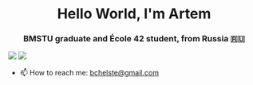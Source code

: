 <h1 align="center">Hello World, I'm Artem</h1>
<h3 align="center">BMSTU graduate and École 42 student, from Russia 🇷🇺</h3>

![](https://raw.githubusercontent.com/bchelste/github-profile-summary-cards-example/master/profile-summary-card-output/github/1-repos-per-language.svg)
![](https://raw.githubusercontent.com/bchelste/github-profile-summary-cards-example/master/profile-summary-card-output/github/2-most-commit-language.svg)

- 📫 How to reach me: bchelste@gmail.com

<!--
**bchelste/bchelste** is a ✨ _special_ ✨ repository because its `README.md` (this file) appears on your GitHub profile.

Here are some ideas to get you started:

- 🔭 I’m currently working on ...
- 🌱 I’m currently learning Swift and C++
- 👯 I’m looking to collaborate on ...
- 🤔 I’m looking for help with ...
- 💬 Ask me about ...
- 📫 How to reach me: bchelste@gmail.com
- 😄 Pronouns: ...
- ⚡ Fun fact: ...
-->
